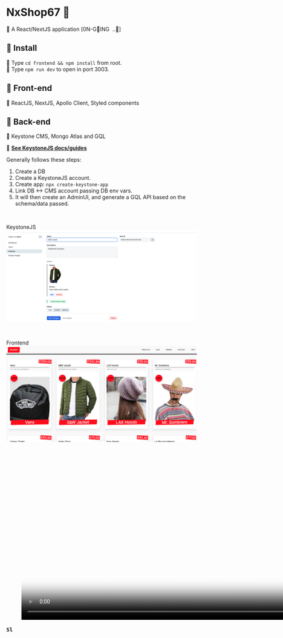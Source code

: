 # NxShop67  :convenience_store:

:lollipop: A React/NextJS application [0N-GING&nbsp; ..:snail:]



## :paperclip: Install 

:lollipop: Type `cd frontend && npm install` from root.                                          
:lollipop: Type `npm run dev` to open in port 3003.               




## :paperclip: Front-end

:lollipop: ReactJS, NextJS, Apollo Client, Styled components

## :paperclip: Back-end

:lollipop: Keystone CMS, Mongo Atlas and GQL
 

:lollipop: __<a href="https://keystonejs.com" target="_blank">See KeystoneJS docs/guides</a>__

  Generally follows these steps:
  1. Create a DB           
  2. Create a KeystoneJS account.  
  3. Create app: `npx create-keystone-app`
  4. Link DB <-> CMS account passing DB env vars.  
  5. It will then create an AdminUI, and generate a GQL API based on 
      the schema/data passed.        

<br />


<kdb>KeystoneJS</kdb>
<img src="public/static/keystone.png" alt="keystone backend">

<br />

<kdb>Frontend</kdb>
<img src="public/static/frontend.png" alt="screenshot 1">

<br />

<figure>
 <video width='834' height='422' controls poster='public/static/keystone.png'>
<source src='https://res.cloudinary.com/dak4fznwo/video/upload/ac_none,b_rgb:f0f2e2,c_scale,e_fade:1000,w_702/v1663138172/nxshop67_PRODUCTS_ffbve6.mov' type='video/mov'>
</video>
</figure>


<kbd>__Sl__</kbd>
